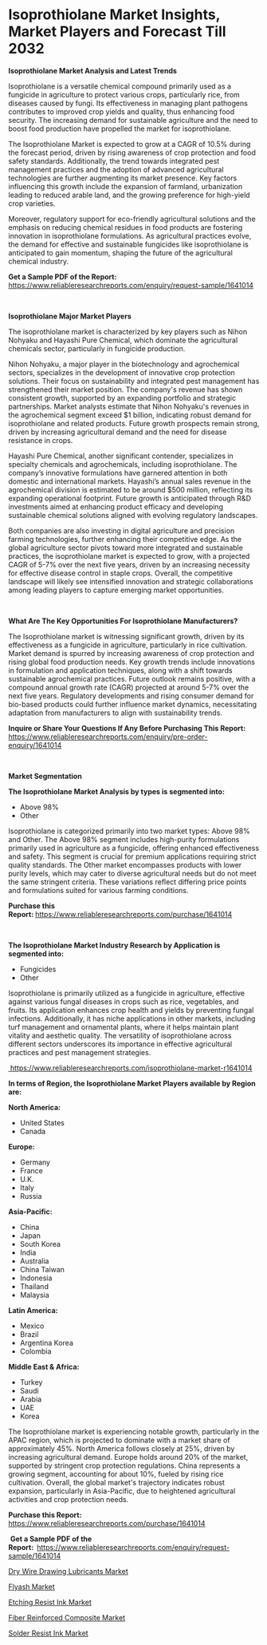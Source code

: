 <p><h1>Isoprothiolane Market Insights, Market Players and Forecast Till 2032</h1></p><p><strong>Isoprothiolane Market Analysis and Latest Trends</strong></p>
<p><p>Isoprothiolane is a versatile chemical compound primarily used as a fungicide in agriculture to protect various crops, particularly rice, from diseases caused by fungi. Its effectiveness in managing plant pathogens contributes to improved crop yields and quality, thus enhancing food security. The increasing demand for sustainable agriculture and the need to boost food production have propelled the market for isoprothiolane.</p><p>The Isoprothiolane Market is expected to grow at a CAGR of 10.5% during the forecast period, driven by rising awareness of crop protection and food safety standards. Additionally, the trend towards integrated pest management practices and the adoption of advanced agricultural technologies are further augmenting its market presence. Key factors influencing this growth include the expansion of farmland, urbanization leading to reduced arable land, and the growing preference for high-yield crop varieties.</p><p>Moreover, regulatory support for eco-friendly agricultural solutions and the emphasis on reducing chemical residues in food products are fostering innovation in isoprothiolane formulations. As agricultural practices evolve, the demand for effective and sustainable fungicides like isoprothiolane is anticipated to gain momentum, shaping the future of the agricultural chemical industry.</p></p>
<p><strong>Get a Sample PDF of the Report:&nbsp;</strong> <a href="https://www.reliableresearchreports.com/enquiry/request-sample/1641014?utm_campaign=34&utm_medium=2&utm_source=Github&utm_content=ia&utm_term=30012025&utm_id=isoprothiolane">https://www.reliableresearchreports.com/enquiry/request-sample/1641014</a></p>
<p>&nbsp;</p>
<p><strong>Isoprothiolane Major Market Players</strong></p>
<p><p>The isoprothiolane market is characterized by key players such as Nihon Nohyaku and Hayashi Pure Chemical, which dominate the agricultural chemicals sector, particularly in fungicide production. </p><p>Nihon Nohyaku, a major player in the biotechnology and agrochemical sectors, specializes in the development of innovative crop protection solutions. Their focus on sustainability and integrated pest management has strengthened their market position. The company's revenue has shown consistent growth, supported by an expanding portfolio and strategic partnerships. Market analysts estimate that Nihon Nohyaku's revenues in the agrochemical segment exceed $1 billion, indicating robust demand for isoprothiolane and related products. Future growth prospects remain strong, driven by increasing agricultural demand and the need for disease resistance in crops.</p><p>Hayashi Pure Chemical, another significant contender, specializes in specialty chemicals and agrochemicals, including isoprothiolane. The company’s innovative formulations have garnered attention in both domestic and international markets. Hayashi’s annual sales revenue in the agrochemical division is estimated to be around $500 million, reflecting its expanding operational footprint. Future growth is anticipated through R&D investments aimed at enhancing product efficacy and developing sustainable chemical solutions aligned with evolving regulatory landscapes.</p><p>Both companies are also investing in digital agriculture and precision farming technologies, further enhancing their competitive edge. As the global agriculture sector pivots toward more integrated and sustainable practices, the isoprothiolane market is expected to grow, with a projected CAGR of 5-7% over the next five years, driven by an increasing necessity for effective disease control in staple crops. Overall, the competitive landscape will likely see intensified innovation and strategic collaborations among leading players to capture emerging market opportunities.</p></p>
<p>&nbsp;</p>
<p><strong>What Are The Key Opportunities For Isoprothiolane Manufacturers?</strong></p>
<p><p>The Isoprothiolane market is witnessing significant growth, driven by its effectiveness as a fungicide in agriculture, particularly in rice cultivation. Market demand is spurred by increasing awareness of crop protection and rising global food production needs. Key growth trends include innovations in formulation and application techniques, along with a shift towards sustainable agrochemical practices. Future outlook remains positive, with a compound annual growth rate (CAGR) projected at around 5-7% over the next five years. Regulatory developments and rising consumer demand for bio-based products could further influence market dynamics, necessitating adaptation from manufacturers to align with sustainability trends.</p></p>
<p><strong>Inquire or Share Your Questions If Any Before Purchasing This Report:</strong> <a href="https://www.reliableresearchreports.com/enquiry/pre-order-enquiry/1641014?utm_campaign=34&utm_medium=2&utm_source=Github&utm_content=ia&utm_term=30012025&utm_id=isoprothiolane">https://www.reliableresearchreports.com/enquiry/pre-order-enquiry/1641014</a></p>
<p>&nbsp;</p>
<p><strong>Market Segmentation</strong></p>
<p><strong>The Isoprothiolane Market Analysis by types is segmented into:</strong></p>
<p><ul><li>Above 98%</li><li>Other</li></ul></p>
<p><p>Isoprothiolane is categorized primarily into two market types: Above 98% and Other. The Above 98% segment includes high-purity formulations primarily used in agriculture as a fungicide, offering enhanced effectiveness and safety. This segment is crucial for premium applications requiring strict quality standards. The Other market encompasses products with lower purity levels, which may cater to diverse agricultural needs but do not meet the same stringent criteria. These variations reflect differing price points and formulations suited for various farming conditions.</p></p>
<p><strong>Purchase this Report:&nbsp;</strong><a href="https://www.reliableresearchreports.com/purchase/1641014?utm_campaign=34&utm_medium=2&utm_source=Github&utm_content=ia&utm_term=30012025&utm_id=isoprothiolane">https://www.reliableresearchreports.com/purchase/1641014</a></p>
<p>&nbsp;</p>
<p><strong>The Isoprothiolane Market Industry Research by Application is segmented into:</strong></p>
<p><ul><li>Fungicides</li><li>Other</li></ul></p>
<p><p>Isoprothiolane is primarily utilized as a fungicide in agriculture, effective against various fungal diseases in crops such as rice, vegetables, and fruits. Its application enhances crop health and yields by preventing fungal infections. Additionally, it has niche applications in other markets, including turf management and ornamental plants, where it helps maintain plant vitality and aesthetic quality. The versatility of isoprothiolane across different sectors underscores its importance in effective agricultural practices and pest management strategies.</p></p>
<p><a href="https://www.reliableresearchreports.com/isoprothiolane-market-r1641014?utm_campaign=34&utm_medium=2&utm_source=Github&utm_content=ia&utm_term=30012025&utm_id=isoprothiolane">&nbsp;https://www.reliableresearchreports.com/isoprothiolane-market-r1641014</a></p>
<p><strong>In terms of Region, the Isoprothiolane Market Players available by Region are:</strong></p>
<p>
    <p> <strong> North America: </strong>
        <ul>
            <li>United States</li>
            <li>Canada</li>
        </ul>
        </p> 
    <p> <strong> Europe: </strong>
        <ul>
            <li>Germany</li>
            <li>France</li>
            <li>U.K.</li>
            <li>Italy</li>
            <li>Russia</li>
        </ul>
        </p> 
    <p> <strong> Asia-Pacific: </strong>
        <ul>
            <li>China</li>
            <li>Japan</li>
            <li>South Korea</li>
            <li>India</li>
            <li>Australia</li>
            <li>China Taiwan</li>
            <li>Indonesia</li>
            <li>Thailand</li>
            <li>Malaysia</li>
        </ul>
        </p> 
    <p> <strong> Latin America: </strong>
        <ul>
            <li>Mexico</li>
            <li>Brazil</li>
            <li>Argentina Korea</li>
            <li>Colombia</li>
        </ul>
        </p> 
    <p> <strong> Middle East & Africa: </strong>
        <ul>
            <li>Turkey</li>
            <li>Saudi</li>
            <li>Arabia</li>
            <li>UAE</li>
            <li>Korea</li>
        </ul>
    </p>
    </p>
<p><p>The Isoprothiolane market is experiencing notable growth, particularly in the APAC region, which is projected to dominate with a market share of approximately 45%. North America follows closely at 25%, driven by increasing agricultural demand. Europe holds around 20% of the market, supported by stringent crop protection regulations. China represents a growing segment, accounting for about 10%, fueled by rising rice cultivation. Overall, the global market's trajectory indicates robust expansion, particularly in Asia-Pacific, due to heightened agricultural activities and crop protection needs.</p></p>
<p><strong>Purchase this Report: </strong><a href="https://www.reliableresearchreports.com/purchase/1641014?utm_campaign=34&utm_medium=2&utm_source=Github&utm_content=ia&utm_term=30012025&utm_id=isoprothiolane">https://www.reliableresearchreports.com/purchase/1641014</a></p>
<p>&nbsp;<strong>Get a Sample PDF of the Report:&nbsp;&nbsp;</strong><a href="https://www.reliableresearchreports.com/enquiry/request-sample/1641014?utm_campaign=34&utm_medium=2&utm_source=Github&utm_content=ia&utm_term=30012025&utm_id=isoprothiolane">https://www.reliableresearchreports.com/enquiry/request-sample/1641014</a></p>
<p><strong></strong></p>
<p><p><a href="https://github.com/Krish2023na/Market-Research-Report-List-7/blob/main/dry-wire-drawing-lubricants-market.md?utm_campaign=34&utm_medium=2&utm_source=Github&utm_content=ia&utm_term=30012025&utm_id=isoprothiolane">Dry Wire Drawing Lubricants Market</a></p><p><a href="https://github.com/RickHolmes3/Market-Research-Report-List-7/blob/main/flyash-market.md?utm_campaign=34&utm_medium=2&utm_source=Github&utm_content=ia&utm_term=30012025&utm_id=isoprothiolane">Flyash Market</a></p><p><a href="https://github.com/borgomornar/Market-Research-Report-List-1/blob/main/etching-resist-ink-market.md?utm_campaign=34&utm_medium=2&utm_source=Github&utm_content=ia&utm_term=30012025&utm_id=isoprothiolane">Etching Resist Ink Market</a></p><p><a href="https://github.com/gethunsides/Market-Research-Report-List-1/blob/main/fiber-reinforced-composite-market.md?utm_campaign=34&utm_medium=2&utm_source=Github&utm_content=ia&utm_term=30012025&utm_id=isoprothiolane">Fiber Reinforced Composite Market</a></p><p><a href="https://github.com/simurmarzoa/Market-Research-Report-List-1/blob/main/solder-resist-ink-market.md?utm_campaign=34&utm_medium=2&utm_source=Github&utm_content=ia&utm_term=30012025&utm_id=isoprothiolane">Solder Resist Ink Market</a></p></p>